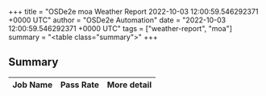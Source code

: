 +++
title = "OSDe2e moa Weather Report 2022-10-03 12:00:59.546292371 +0000 UTC"
author = "OSDe2e Automation"
date = "2022-10-03 12:00:59.546292371 +0000 UTC"
tags = ["weather-report", "moa"]
summary = "<table class=\"summary\"></table>"
+++
## Summary

| Job Name | Pass Rate | More detail |
|----------|-----------|-------------|




